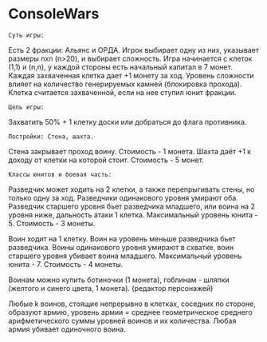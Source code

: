 # ConsoleWars
    Суть игры:
Есть 2 фракции: Альянс и ОРДА. Игрок выбирает одну из них, указывает размеры nхn (n>20), и выбирает сложность.
Игра начинается с клеток (1,1) и (n,n), у каждой стороны есть начальный капитал в 7 монет. 
Каждая захваченная клетка дает +1 монету за ход. 
Уровень сложности влияет на количество генерируемых камней (блокировка прохода).
Клетка считается захваченной, если на нее ступил юнит фракции. 

    Цель игры:
Захватить 50% + 1 клетку доски или добраться до флага противника.

    Постройки: Стена, шахта.
Стена закрывает проход воину. Стоимость - 1 монета.
Шахта даёт +1 к доходу от клетки на которой стоит. Стоимость - 5 монет.

    Классы юнитов и боевая часть:
Разведчик может ходить на 2 клетки, а также перепрыгивать стены, но только одну за ход. Разведчики одинакового уровня умирают оба.
 Разведчик старшего уровня бьет разведчика младшего, или воина на 2 уровня ниже, дальность атаки 1 клетка. 
Максимальный уровень юнита - 5. Стоимость - 3 монеты.

Воин ходит на 1 клетку.
Воин на уровень меньше разведчика бьет разведчика.
Воины одинакового уровня умирают в схватке, воин старшего уровня убивает воина младшего. 
Максимальный уровень юнита - 7. Стоимость - 4 монеты.

Воинам можно купить ботиночки (1 монета), гоблинам - шляпки (желтого и синего цвета, 1 монета). (редактор персонажей)

Любые k воинов, стоящие непрерывно в клетках, соседних по стороне, образуют армию, уровень армии = среднее геометрическое среднего арифметического суммы уровней воинов и их количества. Любая армия убивает одиночного воина. 
